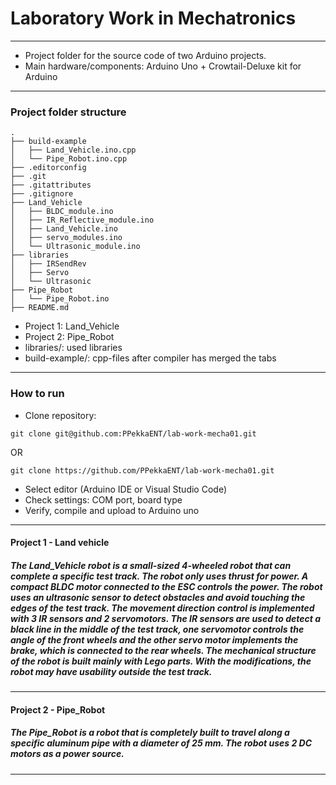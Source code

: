 # Laboratory Work in Mechatronics
-----
- Project folder for the source code of two Arduino projects.<br>
- Main hardware/components: Arduino Uno + Crowtail-Deluxe kit for Arduino
-----
### Project folder structure
```
.
├── build-example
│   ├── Land_Vehicle.ino.cpp
│   └── Pipe_Robot.ino.cpp
├── .editorconfig
├── .git
├── .gitattributes
├── .gitignore
├── Land_Vehicle
│   ├── BLDC_module.ino
│   ├── IR_Reflective_module.ino
│   ├── Land_Vehicle.ino
│   ├── servo_modules.ino
│   └── Ultrasonic_module.ino
├── libraries
│   ├── IRSendRev
│   ├── Servo
│   └── Ultrasonic
├── Pipe_Robot
│   └── Pipe_Robot.ino
├── README.md

```
- Project 1: Land_Vehicle
- Project 2: Pipe_Robot
- libraries/: used libraries
- build-example/: cpp-files after compiler has merged the tabs
-----
### How to run
- Clone repository:
```
git clone git@github.com:PPekkaENT/lab-work-mecha01.git
```
OR
```
git clone https://github.com/PPekkaENT/lab-work-mecha01.git
```
- Select editor (Arduino IDE or Visual Studio Code)
- Check settings: COM port, board type
- Verify, compile and upload to Arduino uno
-----
#### Project 1 - Land vehicle
<h5>The Land_Vehicle robot is a small-sized 4-wheeled robot that can complete a specific test track. The robot only uses thrust for power. A compact BLDC motor connected to the ESC controls the power. The robot uses an ultrasonic sensor to detect obstacles and avoid touching the edges of the test track. The movement direction control is implemented with 3 IR sensors and 2 servomotors. The IR sensors are used to detect a black line in the middle of the test track, one servomotor controls the angle of the front wheels and the other servo motor implements the brake, which is connected to the rear wheels. The mechanical structure of the robot is  built mainly with Lego parts. With the modifications, the robot may have usability outside the test track.</h5>

-------------
#### Project 2 - Pipe_Robot
<h5>The Pipe_Robot is a robot that is completely built to travel along a specific aluminum pipe with a diameter of 25 mm. The robot uses 2 DC motors as a power source. </h5>

-----
